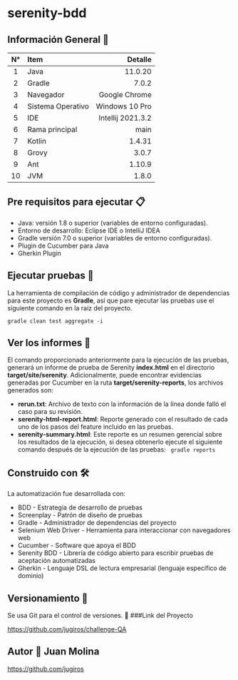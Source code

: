 <div align="left">
<h1>serenity-bdd</h1>
</div>

## Información General 🔬

| N°  | Item              |           Detalle |
|:---:|:------------------|------------------:|
|  1  | Java              |           11.0.20 |
|  2  | Gradle            |             7.0.2 |
|  3  | Navegador         |     Google Chrome |
|  4  | Sistema Operativo |    Windows 10 Pro |
|  5  | IDE               | Intellij 2021.3.2 |
|  6  | Rama principal    |              main |
|  7  | Kotlin            |            1.4.31 |
|  8  | Grovy             |             3.0.7 |
|  9  | Ant               |            1.10.9 |
| 10  | JVM               |             1.8.0 |

## Pre requisitos para ejecutar 📋

- Java: versión 1.8 o superior (variables de entorno configuradas).
- Entorno de desarrollo: Eclipse IDE o IntelliJ IDEA
- Gradle versión 7.0 o superior (variables de entorno configuradas).
- Plugin de Cucumber para Java
- Gherkin Plugin

## Ejecutar pruebas 🔨

La herramienta de compilación de código y administrador de dependencias para este proyecto es **Gradle**, así que pare
ejecutar las pruebas use el siguiente comando en la raíz del proyecto.

``` shell 
gradle clean test aggregate -i
```

## Ver los informes 👀

El comando proporcionado anteriormente para la ejecución de las pruebas, generará un informe de prueba de Serenity **index.html**
en el directorio **target/site/serenity**. Adicionalmente, puede encontrar evidencias generadas por Cucumber en la ruta **target/serenity-reports**, 
los archivos generados son:

- **rerun.txt**: Archivo de texto con la información de la línea donde falló el caso para su revisión.
- **serenity-html-report.html**: Reporte generado con el resultado de cada uno de los pasos del feature incluido en las
  pruebas.
- **serenity-summary.html**: Este reporte es un resumen gerencial sobre los resultados de la ejecución, si desea
  obtenerlo ejecute el siguiente comando después de la ejecución de las pruebas:
  ``` gradle reports```

## Construido con 🛠

La automatización fue desarrollada con:

- BDD - Estrategia de desarrollo de pruebas
- Screenplay - Patrón de diseño de pruebas
- Gradle - Administrador de dependencias del proyecto
- Selenium Web Driver - Herramienta para interaccionar con navegadores web
- Cucumber - Software que apoya el BDD
- Serenity BDD - Librería de código abierto para escribir pruebas de aceptación automatizadas
- Gherkin - Lenguaje DSL de lectura empresarial (lenguaje específico de dominio)

## Versionamiento 📌

Se usa Git para el control de versiones. 🔀
###Link del Proyecto

https://github.com/jugiros/challenge-QA

## Autor 👨 Juan Molina
https://github.com/jugiros